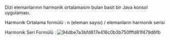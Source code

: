 Dizi elemanlarının harmonik ortalamasını bulan basit bir Java konsol uygulaması.

Harmonik Ortalama formülü : n (eleman sayısı) / elemanların harmonik serisi

Harmonik Seri Formülü : 
![94dbe7a3bfd817e416c0b3b750fffd81f479d6fb](https://github.com/salginerdi/Patika-Bootcamp-Hafta-2/assets/110611268/d9bf1450-46bc-45a1-98d1-5ab6ffe03458)
